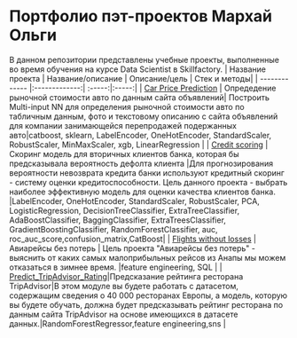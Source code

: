 # Портфолио пэт-проектов Мархай Ольги
В данном репозитории представлены учебные проекты, выполненные во время обучения на курсе Data Scientist в Skillfactory.
| Название проекта        | Название/описание          | Описание/цель  |  Стек и методы|
| ------------- |:-------------:| :-----:|:-----:|
| [Car Price Prediction](https://github.com/OlgaMarkhai/Skillfactoryhub/tree/main/Car%20Price%20Prediction)  | Опредедение рыночной стоимости авто по данным сайта объявлений| Построить Multi-input NN для определения рыночной стоимости авто по табличным данным, фото и текстовому описанию с сайта объявлений для компании занимающейся перепродажей подержанных авто|catboost, sklearn, LabelEncoder, OneHotEncoder, StandardScaler, RobustScaler, MinMaxScaler, xgb, LinearRegression |
| [Credit scoring](https://github.com/OlgaMarkhai/Skillfactoryhub/tree/main/Credit%20scoring)     | Cкоринг модель для вторичных клиентов банка, которая бы предсказывала вероятность дефолта клиента  |Для прогнозирования вероятности невозврата кредита банки используют кредитный скоринг - систему оценки кредитоспособности. Цель данного проекта - выбрать наиболее эффективную модель для оценки качества клиентов банка. |LabelEncoder, OneHotEncoder, StandardScaler, RobustScaler, PCA, LogisticRegression, DecisionTreeClassifier, ExtraTreeClassifier, AdaBoostClassifier, BaggingClassifier, ExtraTreesClassifier,  GradientBoostingClassifier, RandomForestClassifier, auc, roc_auc_score,confusion_matrix,CatBoost|
| [Flights without losses](https://github.com/OlgaMarkhai/Skillfactoryhub/tree/main/Flights%20without%20losses) | Авиарейсы без потерь  |  Цель проекта "Авиарейсы без потерь" - выяснить от каких самых малоприбыльных рейсов из Анапы мы можем отказаться в зимнее время. |feature engineering, SQL |
| [Predict_TripAdvisor_Rating](https://github.com/OlgaMarkhai/Skillfactoryhub/tree/main/Predict_TripAdvisor_Rating)|Предсказание рейтинга ресторана TripAdvisor|В этом модуле вы будете работать с датасетом, содержащим сведения о 40 000 ресторанах Европы, а модель, которую вы будете обучать, должна будет предсказывать рейтинг ресторана по данным сайта TripAdvisor на основе имеющихся в датасете данных.|RandomForestRegressor,feature engineering,sns |
